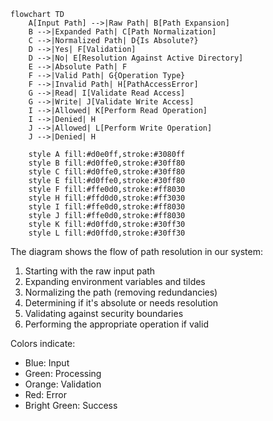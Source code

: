 ```mermaid
flowchart TD
    A[Input Path] -->|Raw Path| B[Path Expansion]
    B -->|Expanded Path| C[Path Normalization]
    C -->|Normalized Path| D{Is Absolute?}
    D -->|Yes| F[Validation]
    D -->|No| E[Resolution Against Active Directory]
    E -->|Absolute Path| F
    F -->|Valid Path| G{Operation Type}
    F -->|Invalid Path| H[PathAccessError]
    G -->|Read| I[Validate Read Access]
    G -->|Write| J[Validate Write Access]
    I -->|Allowed| K[Perform Read Operation]
    I -->|Denied| H
    J -->|Allowed| L[Perform Write Operation]
    J -->|Denied| H

    style A fill:#d0e0ff,stroke:#3080ff
    style B fill:#d0ffe0,stroke:#30ff80
    style C fill:#d0ffe0,stroke:#30ff80
    style E fill:#d0ffe0,stroke:#30ff80
    style F fill:#ffe0d0,stroke:#ff8030
    style H fill:#ffd0d0,stroke:#ff3030
    style I fill:#ffe0d0,stroke:#ff8030
    style J fill:#ffe0d0,stroke:#ff8030
    style K fill:#d0ffd0,stroke:#30ff30
    style L fill:#d0ffd0,stroke:#30ff30
```

The diagram shows the flow of path resolution in our system:

1. Starting with the raw input path
2. Expanding environment variables and tildes
3. Normalizing the path (removing redundancies)
4. Determining if it's absolute or needs resolution
5. Validating against security boundaries
6. Performing the appropriate operation if valid

Colors indicate:
- Blue: Input
- Green: Processing
- Orange: Validation
- Red: Error
- Bright Green: Success 